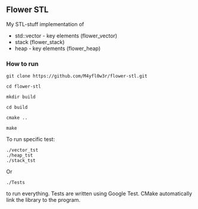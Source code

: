 ## Flower STL

My STL-stuff implementation of
- std::vector - key elements (flower_vector)
- stack (flower_stack) 
- heap - key elements (flower_heap)

### How to run

```
git clone https://github.com/M4yfl0w3r/flower-stl.git

cd flower-stl 

mkdir build 

cd build

cmake ..

make
```

To run specific test:
```
./vector_tst 
./heap_tst
./stack_tst
```

Or 
```
./Tests
```

to run everything. Tests are written using Google Test. CMake automatically link the library to the program.
